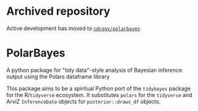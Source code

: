 # Archived repository
Active development has moved to [`cdcgov/polarbayes`](https://github.com/cdcgov/polarbayes)

# PolarBayes
A python package for "tidy data"-style analysis of Bayesian inference output using the Polars dataframe library

This package aims to be a spiritual Python port of the ``tidybayes`` package for the R/`tidyverse` ecosystem. It substitutes `polars` for the `tidyverse` and ArviZ `InferenceData` objects for `posterior::draws_df` objects.
